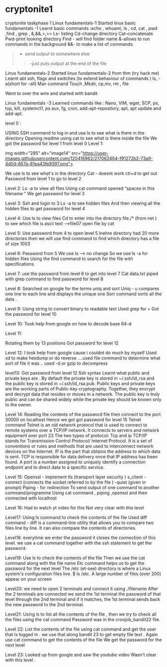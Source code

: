 # cryptonite1
cryptonite taskphase 1
Linux fundamentals-1
Started linux basic fundamentals -1 
Learnt basic commands :echo , whoami, ls , cd, cat , pwd ,find , grep , &,&&,>,>>
Ls- listing
Cd-change directory 
Cat-concatenate 
Pwd-print looking directory 
Find - will find folder name 
&-allows to run commands in the background 
&&- to make a list of commands 
>- send output to somewhere else 
>>-just puts output at the end of the file 

Linux fundamentals-2
Started linux fundamentals-2 from thm (try hack me) 
Learnt abt ssh, flags and switches (to extend behaviour of commands ) 
ls, -a(short for –all) 
Man command 
Touch  ,Mkdir, cp,mv, rm , file  


Went to over the wire and started with bandit







Linux fundamentals -3 
Learned commands like : Nano, VIM, wget, SCP, ps, top, kill, systemct1, ps aux, fg, cron, add-apt-repository, apt, apt update and add-apt.

 level 0 :








USING SSH command to log in and use ls to see what is there in the directory 
Opening readme using cat  to see what is there inside the file 
 We got the password for level 1 from level 0 
Level 1:



img width="285" alt="image14" src="https://user-images.githubusercontent.com/120416962/217062464-f91272b2-73a9-4d0d-857a-81ea43fe9397.png">



We use ls to see what's in the directory 
Cat - doesnt work 
ctr+d to get out 
Password from level 1 to go to level 2 

 Level 2:
Ls -a  to view all files 
Using cat command opened “spaces in this filename ”
We get password for level 3 





Level 3:
Ssh and login to 3
Ls -a to see hidden files 
And then viewing all the hidden files to get password for level 4 



Level 4:
Use ls to view files 
Cd to enter into the directory 
file./* (from net ) to see which file is ascii text    —->file07
 open file by cat



Level 5:
Use password from 4 to open level 5
Inehre directory had  20 more  directories then we will use find command to find which directory has a file of size 1003 


Level 6:
Password from 5 
 We use ls —-> no change 
So we use ls -a for hidden files 
Using the find command to search for the file with specifications









Level 7: 
use the password from level 6 to get into level 7 
Cat data.txt piped with grep command to find password for level 8






Level 8:
Searched on google for the terms uniq and sort 
Uniq - u compares one line to each line and displays the unique one
Sort command sorts all the data .




Level 9:
Using string to convert binary to readable text 
Used grep for =
Got the password for level 10 












Level 10:
Took help from google on how to decode base 64-d











Level 11:


Rotating them by 13 positions 
Got password for level 12






Level 12:
I took help from google cause i couldnt do much by myself 
Used xd  to make hexdump or do reverse ….used file command to determine what sort of file it was .. used -d  or gzip to decompress 







level13:
Got password from level 12 
Ssh syntax
Learnt what public and private keys are .
By default  the private key is stored in ~/.ssh/id_rsa and the public key is stored in ~/.ssh/id_rsa.pub. Public keys and private keys are the working parts of Public-key cryptography. Together, they encrypt and decrypt data that resides or moves in a network. The public key is truly public and can be shared widely while the private key should be known only to the owner. 






Level 14:
Reading the contents of the password file then connect to the port 30000 on localhost 
Hence we got got password for level 15
Telnet command 
Telnet is an old network protocol that is used to connect to remote systems over a TCP/IP network. It connects to servers and network equipment over port 23
The two types of protocol:
Tcp and ip TCP/IP stands for Transmission Control Protocol/ Internet Protocol. It is a set of conventions or rules and methods that are used to interconnect network devices on the Internet.
IP is the part that obtains the address to which data is sent. TCP is responsible for data delivery once that IP address has been found.
A port is a number assigned to uniquely identify a connection endpoint and to direct data to a specific service.




Level 15:
Openssl - implement tls (transport layer security )
s_client
-connect (connects the socket referred to by the file )
-quiet (given in prompt)
Piping - for redirection 
To send output of one command to another command/programme 
Using cat command , piping ,openssl and then connected with localhost 






Level 16: 
Had to watch yt video for this 
Not very clear with this level 









Level17:
Using ls command to check the contents of the file 
Used diff command - diff is a command-line utility that allows you to compare two files line by line. It can also compare the contents of directories. 





Level18:
everytime we enter the password it closes the connection of this level. 
we use a cat command together with the ssh statement to get the password.



Level19:
Use ls to check the contents of the file 
Then we use the cat command along with the file name 
Etc command helps us to get the password for the next level 
The /etc (et-see) directory is where a Linux system's configuration files live. $ ls /etc. A large number of files (over 200) appear on your screen









Level20:
we need to open 2 terminals and connect it using ./filename
After the 2 terminals are connected
 we send the 1st terminal the password of that level through the 2nd terminal and if it matches, the 1st terminal sends back the new password to the 2nd terminal.




Level21:
Using ls to list all the contents of the file , then we try to check all the files using the cat command 
Password was in the cronjob_bandit22 file.






Level 22:
List the contents of the file using cat command and get the user that is logged in . we use that along bandit 23 to get empty file text .
Again use cat command to get the contents of the file 
We get the password for the next level 
 



Level 23:
Looked up from google and saw the youtube video 
Wasn't clear with this level .













